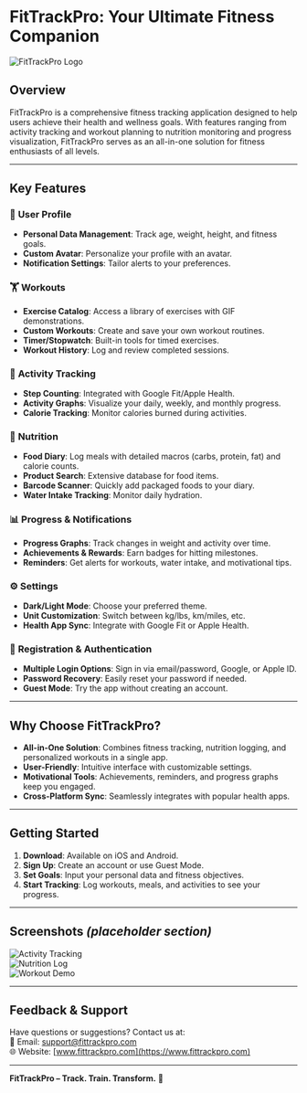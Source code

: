 # FitTrackPro: Your Ultimate Fitness Companion

![FitTrackPro Logo](https://cdn.sologo.ai/2025/07/2507190315219428.jpeg) 

## Overview
FitTrackPro is a comprehensive fitness tracking application designed to help users achieve their health and wellness goals. With features ranging from activity tracking and workout planning to nutrition monitoring and progress visualization, FitTrackPro serves as an all-in-one solution for fitness enthusiasts of all levels.

---

## Key Features

### 📱 **User Profile**
- **Personal Data Management**: Track age, weight, height, and fitness goals.
- **Custom Avatar**: Personalize your profile with an avatar.
- **Notification Settings**: Tailor alerts to your preferences.

### 🏋️ **Workouts**
- **Exercise Catalog**: Access a library of exercises with GIF demonstrations.
- **Custom Workouts**: Create and save your own workout routines.
- **Timer/Stopwatch**: Built-in tools for timed exercises.
- **Workout History**: Log and review completed sessions.

### 🚶 **Activity Tracking**
- **Step Counting**: Integrated with Google Fit/Apple Health.
- **Activity Graphs**: Visualize your daily, weekly, and monthly progress.
- **Calorie Tracking**: Monitor calories burned during activities.

### 🥗 **Nutrition**
- **Food Diary**: Log meals with detailed macros (carbs, protein, fat) and calorie counts.
- **Product Search**: Extensive database for food items.
- **Barcode Scanner**: Quickly add packaged foods to your diary.
- **Water Intake Tracking**: Monitor daily hydration.

### 📊 **Progress & Notifications**
- **Progress Graphs**: Track changes in weight and activity over time.
- **Achievements & Rewards**: Earn badges for hitting milestones.
- **Reminders**: Get alerts for workouts, water intake, and motivational tips.

### ⚙️ **Settings**
- **Dark/Light Mode**: Choose your preferred theme.
- **Unit Customization**: Switch between kg/lbs, km/miles, etc.
- **Health App Sync**: Integrate with Google Fit or Apple Health.

### 🔐 **Registration & Authentication**
- **Multiple Login Options**: Sign in via email/password, Google, or Apple ID.
- **Password Recovery**: Easily reset your password if needed.
- **Guest Mode**: Try the app without creating an account.

---

## Why Choose FitTrackPro?
- **All-in-One Solution**: Combines fitness tracking, nutrition logging, and personalized workouts in a single app.
- **User-Friendly**: Intuitive interface with customizable settings.
- **Motivational Tools**: Achievements, reminders, and progress graphs keep you engaged.
- **Cross-Platform Sync**: Seamlessly integrates with popular health apps.

---

## Getting Started
1. **Download**: Available on iOS and Android.
2. **Sign Up**: Create an account or use Guest Mode.
3. **Set Goals**: Input your personal data and fitness objectives.
4. **Start Tracking**: Log workouts, meals, and activities to see your progress.

---

## Screenshots *(placeholder section)*
![Activity Tracking](https://via.placeholder.com/300)  
![Nutrition Log](https://via.placeholder.com/300)  
![Workout Demo](https://via.placeholder.com/300)  

---

## Feedback & Support
Have questions or suggestions? Contact us at:  
📧 Email: support@fittrackpro.com  
🌐 Website: [www.fittrackpro.com](https://www.fittrackpro.com)  

---

**FitTrackPro – Track. Train. Transform.** 🚀
